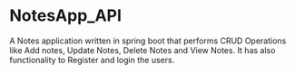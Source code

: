 # NotesApp_API
A Notes application written in spring boot that performs CRUD Operations like Add notes, Update Notes, Delete Notes and View Notes. It has also functionality to Register and login the users.
